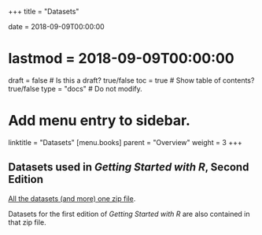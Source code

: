 +++
title = "Datasets"

date = 2018-09-09T00:00:00
# lastmod = 2018-09-09T00:00:00

draft = false  # Is this a draft? true/false
toc = true  # Show table of contents? true/false
type = "docs"  # Do not modify.

# Add menu entry to sidebar.
linktitle = "Datasets"
[menu.books]
  parent = "Overview"
  weight = 3
+++

## Datasets used in *Getting Started with R*, Second Edition

[All the datasets (and more) one zip file](https://github.com/R4All/datasets/archive/master.zip).

Datasets for the first edition of *Getting Started with R* are also contained in that zip file.
